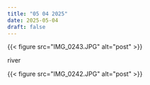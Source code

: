 ```yaml
---
title: "05 04 2025"
date: 2025-05-04
draft: false
---
```


{{< figure src="IMG_0243.JPG" alt="post" >}}  

river

{{< figure src="IMG_0242.JPG" alt="post" >}}  


